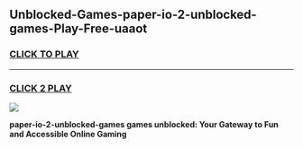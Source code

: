 
## Unblocked-Games-paper-io-2-unblocked-games-Play-Free-uaaot
<h3>
<a href="https://premium76.site?title=paper-io-2-unblocked-games&ref=10A">CLICK TO PLAY</a></h3>
<hr>

<h3>
<a href="https://premium76.site?title=paper-io-2-unblocked-games&ref=10A">CLICK 2 PLAY</a>
  
</h3>

<a href="https://premium76.site?title=paper-io-2-unblocked-games&ref=10A"><img src="https://clearcache.store/games.png"></a>


**paper-io-2-unblocked-games games unblocked: Your Gateway to Fun and Accessible Online Gaming**
